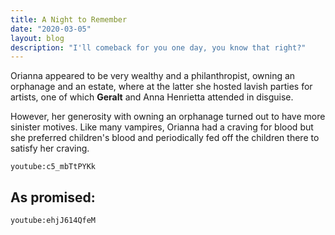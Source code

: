 ```yaml
---
title: A Night to Remember
date: "2020-03-05"
layout: blog
description: "I'll comeback for you one day, you know that right?"
---
```


Orianna appeared to be very wealthy and a philanthropist, owning an orphanage and an estate, where at the latter she hosted lavish parties for artists, one of which **Geralt** and Anna Henrietta attended in disguise. 

However, her generosity with owning an orphanage turned out to have more sinister motives. Like many vampires, Orianna had a craving for blood but she preferred children's blood and periodically fed off the children there to satisfy her craving.

`youtube:c5_mbTtPYKk`

## As promised:

`youtube:ehjJ614QfeM`